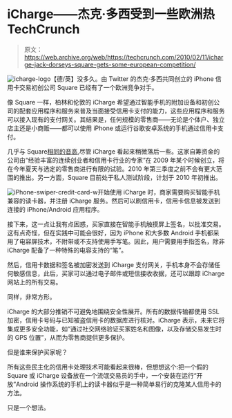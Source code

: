 # iCharge——杰克·多西受到一些欧洲热 TechCrunch

> 原文：<https://web.archive.org/web/https://techcrunch.com/2010/02/11/icharge-jack-dorseys-square-gets-some-european-competition/>

![](img/411dc3b868b884b93ca867f8372e18aa.png "icharge-logo")【德/英】没多久。由 Twitter 的杰克·多西共同创立的 iPhone 信用卡交易初创公司 Square 已经有了一个欧洲竞争对手。

像 Square 一样，柏林和伦敦的 iCharge 希望通过智能手机的附加设备和初创公司的配套应用程序和服务来普及当面接受信用卡支付的能力，这些应用程序和服务可以接入现有的支付网关。其结果是，任何规模的零售商——无论是个体户、独立店主还是小商贩——都可以使用 iPhone 或运行谷歌安卓系统的手机通过信用卡支付。

几乎与 Square[相同的音高](https://web.archive.org/web/20221006142414/https://beta.techcrunch.com/2009/12/01/square-jack-dorsey-launches-paypa/),尽管 iCharge 看起来稍微落后一些。这家自筹资金的公司由“经验丰富的连续创业者和信用卡行业的专家”在 2009 年某个时候创立，将在今年夏天与选定的零售商进行有限的试验。2010 年第三季度之前不会有更大范围的推出。另一方面，Square 目前处于私人测试阶段，计划于 2010 年初推出。

![](img/efde192413b0c598b3755af5fe5b93aa.png "iPhone-swiper-credit-card-w")开始使用 iCharge 时，商家需要购买智能手机兼容的读卡器，并注册 iCharge 服务。然后可以刷信用卡，信用卡信息被发送到连接的 iPhone/Android 应用程序。

接下来，这一点让我有点困惑，买家直接在智能手机触摸屏上签名，以批准交易。这有点奇怪，但在实践中可能会很好，因为 iPhone 和大多数 Android 手机都采用了电容屏技术，不附带或不支持使用手写笔。因此，用户需要用手指签名，除非 iCharge 配备了一种特殊的电容支持的“笔”。

然后，信用卡数据和签名被加密发送到 iCharge 支付网关，手机本身不会存储任何敏感信息，此后，买家可以通过电子邮件或短信接收收据，还可以跟踪 iCharge 网站上的所有交易。

同样，非常方形。

iCharge 的大部分推销不可避免地围绕安全性展开。所有的数据传输都使用 SSL 加密，信用卡号码与已知被盗信用卡的数据库进行核对。iCharge 表示，未来它将集成更多安全功能，如“通过社交网络验证买家姓名和图像，以及存储交易发生时的 GPS 位置”，从而为零售商提供更多保护。

但是谁来保护买家呢？

所有这些民主化的信用卡处理技术可能看起来很棒，但想想这个:把一个假的 Square 或 iCharge 设备放在一个流氓交易员的手中，一个安装在运行“开放”Android 操作系统的手机上的读卡器似乎是一种简单易行的克隆某人信用卡的方法。

只是一个想法。